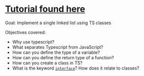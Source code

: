 # [Tutorial found here](https://www.udemy.com/stepping-up-to-typescript-fundamentals/)

Goal:
Implement a single linked list using TS classes

Objectives covered: 
  - Why use typescript?
  - What separates Typescript from JavaScript?
  - How can you define the type of a variable?
  - How can you define the return type of a function?
  - How can you create a class in TS?
  - What is the keyword [`interface`](https://www.typescriptlang.org/docs/handbook/interfaces.html#class-types)? How does it relate to classes?
